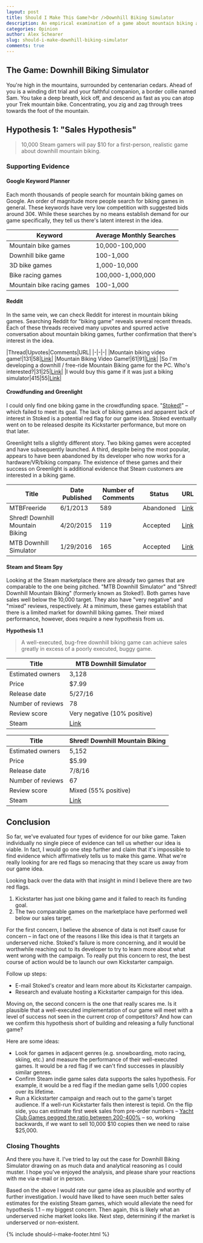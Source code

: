 ```yaml
---
layout: post
title: Should I Make This Game?<br />Downhill Biking Simulator
description: An empirical examination of a game about mountain biking and its merits.
categories: Opinion
author: Alex Schearer
slug: should-i-make-downhill-biking-simulator
comments: true
---
```


## The Game: Downhill Biking Simulator
You're high in the mountains, surrounded by centenarian cedars. Ahead of you is a winding dirt trial and your faithful companion, a border collie named Sam. You take a deep breath, kick off, and descend as fast as you can atop your Trek mountain bike. Concentrating, you zig and zag through trees towards the foot of the mountain.

## Hypothesis 1: "Sales Hypothesis"
  > 10,000 Steam gamers will pay $10 for a first-person, realistic game about downhill mountain biking.

### Supporting Evidence
#### Google Keyword Planner
Each month thousands of people search for mountain biking games on Google. An order of magnitude more people search for biking games in general. These keywords have very low competition with suggested bids around 30¢. While these searches by no means establish demand for our game specifically, they tell us there's latent interest in the idea.

|Keyword|Average Monthly Searches|
|-|-|
|Mountain bike games|10,000-100,000|
|Downhill bike game|100-1,000|
|3D bike games|1,000-10,000|
|Bike racing games |100,000-1,000,000|
|Mountain bike racing games|100-1,000|

#### Reddit
In the same vein, we can check Reddit for interest in mountain biking games. Searching Reddit for "biking game" reveals several recent threads. Each of these threads received many upvotes and spurred active conversation about mountain biking games, further confirmation that there's interest in the idea.

|Thread|Upvotes|Comments|URL|
|-|-|-|
|Mountain biking video game!|131|58|[Link](https://www.reddit.com/r/MTB/comments/4ecvbm/mountain_biking_video_game/)|
|Mountain Biking Video Game!|61|91|[Link](https://www.reddit.com/r/MTB/comments/3s0atg/mountain_biking_video_game/)|
|So I'm developing a downhill / free-ride Mountain Biking game for the PC. Who's interested?|31|25|[Link](https://www.reddit.com/r/gaming/comments/1av1ce/so_im_developing_a_downhill_freeride_mountain/)|
|I would buy this game if it was just a biking simulator|415|55|[Link](https://www.reddit.com/r/gaming/comments/1hza12/i_would_buy_this_game_if_it_was_just_a_biking/)|

#### Crowdfunding and Greenlight
I could only find one biking game in the crowdfunding space. "[Stoked!][1]" – which failed to meet its goal. The lack of biking games and apparent lack of interest in Stoked is a potential red flag for our game idea. Stoked eventually went on to be released despite its Kickstarter performance, but more on that later.

Greenlight tells a slightly different story. Two biking games were accepted and have subsequently launched. A third, despite being the most popular, appears to have been abandoned by its developer who now works for a hardware/VR/biking company. The existence of these games and their success on Greenlight is additional evidence that Steam customers are interested in a biking game.

|Title|Date Published|Number of Comments|Status|URL|
|-|-|-|-|-|
|MTBFreeride|6/1/2013|589|Abandoned|[Link](http://steamcommunity.com/sharedfiles/filedetails/?id=149654707)|
|Shred! Downhill Mountain Biking|4/20/2015|119|Accepted|[Link](http://steamcommunity.com/sharedfiles/filedetails/?id=434236349)|
|MTB Downhill Simulator|1/29/2016|165|Accepted|[Link](http://steamcommunity.com/sharedfiles/filedetails/?id=610964890)|

#### Steam and Steam Spy
Looking at the Steam marketplace there are already two games that are comparable to the one being pitched. "MTB Downhill Simulator" and "Shred! Downhill Mountain Biking" (formerly known as Stoked!). Both games have sales well below the 10,000 target. They also have "very negative" and "mixed" reviews, respectively. At a minimum, these games establish that there is a limited market for downhill biking games. Their mixed performance, however, does require a new hypothesis from us.

__Hypothesis 1.1__
  > A well-executed, bug-free downhill biking game can achieve sales greatly in excess of a poorly executed, buggy game.

|Title|MTB Downhill Simulator|
|-|-|
|Estimated owners|3,128|
|Price|$7.99|
|Release date|5/27/16|
|Number of reviews|78|
|Review score|Very negative (10% positive)|
|Steam|[Link](http://store.steampowered.com/app/475990)|


|Title|Shred! Downhill Mountain Biking|
|-|-|
|Estimated owners|5,152|
|Price|$5.99|
|Release date|7/8/16|
|Number of reviews|67|
|Review score|Mixed (55% positive)|
|Steam|[Link](http://store.steampowered.com/app/381590)|

## Conclusion
So far, we've evaluated four types of evidence for our bike game. Taken individually no single piece of evidence can tell us whether our idea is viable. In fact, I would go one step further and claim that it's impossible to find evidence which affirmatively tells us to make this game. What we're really looking for are red flags so menacing that they scare us away from our game idea.

Looking back over the data with that insight in mind I believe there are two red flags.

  1. Kickstarter has just one biking game and it failed to reach its funding goal.
  1. The two comparable games on the marketplace have performed well below our sales target.

For the first concern, I believe the absence of data is not itself cause for concern – in fact one of the reasons I like this idea is that it targets an underserved niche. Stoked's failure is more concerning, and it would be worthwhile reaching out to its developer to try to learn more about what went wrong with the campaign. To really put this concern to rest, the best course of action would be to launch our own Kickstarter campaign.

Follow up steps:

 * E-mail Stoked's creator and learn more about its Kickstarter campaign.
 * Research and evaluate hosting a Kickstarter campaign for this idea.

Moving on, the second concern is the one that really scares me. Is it plausible that a well-executed implementation of our game will meet with a level of success not seen in the current crop of competitors? And how can we confirm this hypothesis short of building and releasing a fully functional game?

Here are some ideas:

 * Look for games in adjacent genres (e.g. snowboarding, moto racing, skiing, etc.) and measure the performance of their well-executed games. It would be a red flag if we can't find successes in plausibly similar genres.
 * Confirm Steam indie game sales data supports the sales hypothesis. For example, it would be a red flag if the median game sells 1,000 copies over its lifetime.
 * Run a Kickstarter campaign and reach out to the game's target audience. If a well-run Kickstarter fails then interest is tepid. On the flip side, you can estimate first week sales from pre-order numbers – [Yacht Club Games pegged the ratio between 200-400%][2] – so, working backwards, if we want to sell 10,000 $10 copies then we need to raise $25,000.

### Closing Thoughts

And there you have it. I've tried to lay out the case for Downhill Biking Simulator drawing on as much data and analytical reasoning as I could muster. I hope you've enjoyed the analysis, and please share your reactions with me via e-mail or in person. 

Based on the above I would rate our game idea as plausible and worthy of further investigation. I would have liked to have seen much better sales estimates for the existing Steam games, which would alleviate the need for hypothesis 1.1 – my biggest concern. Then again, this is likely what an underserved niche market looks like. Next step, determining if the market is underserved or non-existent.

{% include should-i-make-footer.html %}

[1]: https://www.kickstarter.com/projects/50786070/stoked-extreme-mountain-biking-a-multi-platform-vi
[2]: http://yachtclubgames.com/2014/08/sales-one-month/